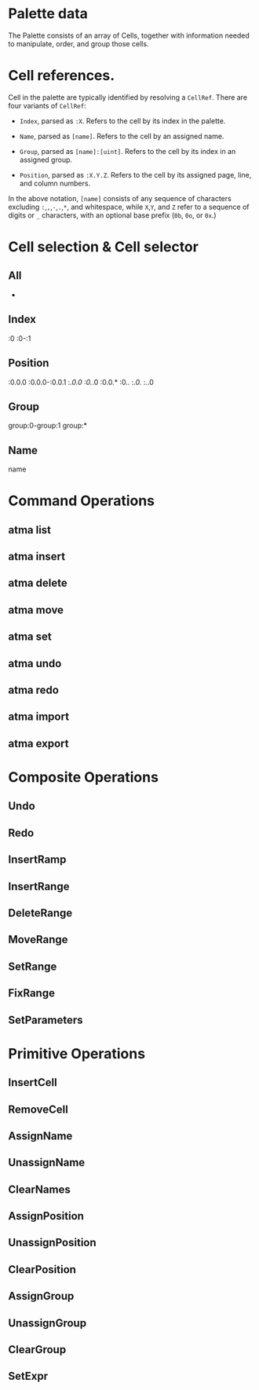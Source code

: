 
# Palette data

The Palette consists of an array of Cells, together with information needed to manipulate, order, and group those cells.

# Cell references.

Cell in the palette are typically identified by resolving a `CellRef`. There are four variants of  `CellRef`:

+ `Index`, parsed as `:X`. Refers to the cell by its index in the palette.

+ `Name`, parsed as `[name]`. Refers to the cell by an assigned name.

+ `Group`, parsed as `[name]:[uint]`. Refers to the cell by its index in an assigned group.

+ `Position`, parsed as `:X.Y.Z`. Refers to the cell by its assigned page, line, and column numbers.

In the above notation, `[name]` consists of any sequence of characters excluding `:`,`,`,`-`,`.`,`*`, and whitespace, while `X`,`Y`, and `Z` refer to a sequence of digits or `_` characters, with an optional base prefix (`0b`, `0o`, or `0x`.)


# Cell selection & Cell selector

## All
*

## Index
:0
:0-:1

## Position
:0.0.0
:0.0.0-:0.0.1
:*.0.0
:0.*.0
:0.0.*
:0.*.*
:*.0.*
:*.*.0

## Group
group:0-group:1
group:*

## Name
name


# Command Operations
## atma list
## atma insert
## atma delete
## atma move
## atma set
## atma undo
## atma redo
## atma import
## atma export



# Composite Operations
## Undo
## Redo

## InsertRamp
## InsertRange
## DeleteRange
## MoveRange
## SetRange
## FixRange
## SetParameters


# Primitive Operations
## InsertCell
## RemoveCell
## AssignName
## UnassignName
## ClearNames
## AssignPosition
## UnassignPosition
## ClearPosition
## AssignGroup
## UnassignGroup
## ClearGroup
## SetExpr


